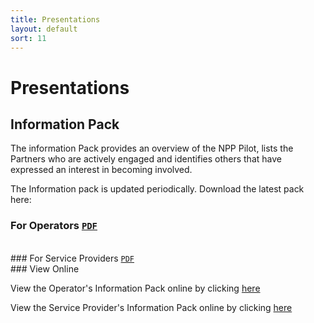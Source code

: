 ```yaml
---
title: Presentations
layout: default
sort: 11
---
```

# Presentations

## Information Pack
The information Pack provides an overview of the NPP Pilot, lists the Partners who are actively engaged and identifies others that have expressed an interest in becoming involved.

The Information pack is updated periodically.  Download the latest pack here:

### For Operators <a download href="https://npp-uk.org/assets/pdf/op-information-pack.pdf"><code class="language-plaintext highlighter-rouge notranslate">PDF</code></a>
<br/>
### For Service Providers <a download href="https://npp-uk.org/assets/pdf/sp-information-pack.pdf"><code class="language-plaintext highlighter-rouge notranslate">PDF</code></a>
<br/>
### View Online

View the Operator's Information Pack online by clicking  [here](https://npp-uk.org/ViewOnline.html)

View the Service Provider's Information Pack online by clicking  [here](https://npp-uk.org/SPViewOnline.html)
